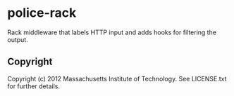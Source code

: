 # police-rack

Rack middleware that labels HTTP input and adds hooks for filtering the output. 


## Copyright

Copyright (c) 2012 Massachusetts Institute of Technology. See LICENSE.txt for
further details.
